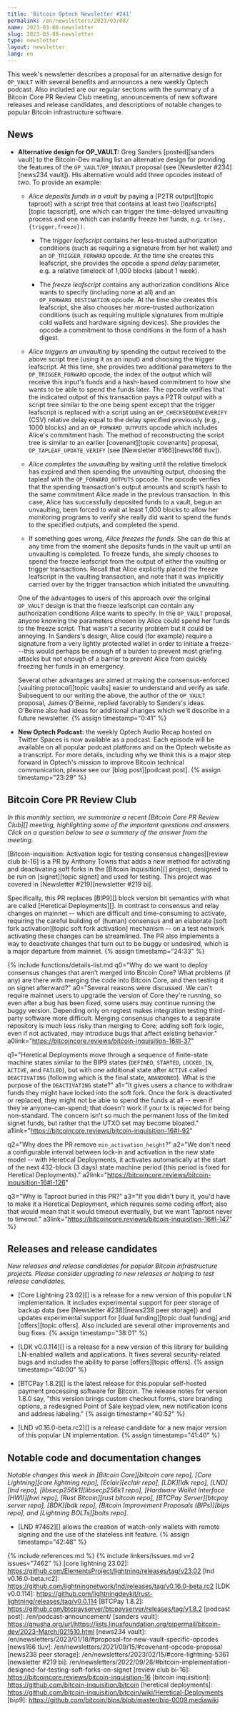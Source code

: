 ```yaml
---
title: 'Bitcoin Optech Newsletter #241'
permalink: /en/newsletters/2023/03/08/
name: 2023-03-08-newsletter
slug: 2023-03-08-newsletter
type: newsletter
layout: newsletter
lang: en
---
```

This week's newsletter describes a proposal for an alternative design
for `OP_VAULT` with several benefits and announces a new weekly Optech
podcast.  Also included are our regular sections with the summary of a
Bitcoin Core PR Review Club meeting, announcements of new software
releases and release candidates, and descriptions of notable changes to
popular Bitcoin infrastructure software.

## News

- **Alternative design for OP_VAULT:** Greg Sanders [posted][sanders
  vault] to the Bitcoin-Dev mailing list an alternative design for
  providing the features of the `OP_VAULT`/`OP_UNVAULT` proposal (see
  [Newsletter #234][news234 vault]).  His alternative would add three
  opcodes instead of two.  To provide an example:

  - *Alice deposits funds in a vault* by paying a [P2TR output][topic
    taproot] with a script tree that contains at least two [leafscripts][topic
    tapscript], one which can trigger the time-delayed unvaulting
    process and one which can instantly freeze her funds, e.g.
    `tr(key,{trigger,freeze})`.

    - The *trigger leafscript* contains her less-trusted authorization
      conditions (such as requiring a signature from her hot wallet)
      and an `OP_TRIGGER_FORWARD` opcode.  At the time she creates
      this leafscript, she provides the opcode a *spend delay*
      parameter, e.g. a relative timelock of 1,000 blocks (about 1
      week).

    - The *freeze leafscript* contains any authorization conditions
      Alice wants to specify (including none at all) and
      an `OP_FORWARD_DESTINATION` opcode.  At the time she creates
      this leafscript, she also chooses her more-trusted authorization
      conditions (such as requiring multiple signatures from multiple
      cold wallets and hardware signing devices).  She provides the
      opcode a commitment to those conditions in the form of a hash
      digest.

  - *Alice triggers an unvaulting* by spending the output received to
    the above script tree (using it as an input) and choosing the
    trigger leafscript.  At this time, she provides two additional
    parameters to the `OP_TRIGGER_FORWARD` opcode, the index of the
    output which will receive this input's funds and a hash-based
    commitment to how she wants to be able to spend the funds later.
    The opcode verifies that the indicated output of this transaction
    pays a P2TR output with a script tree similar to the one being spent except that the
    trigger leafscript is replaced with a script using an
    `OP_CHECKSEQUENCEVERIFY` (CSV) relative delay equal to the delay
    specified previously (e.g., 1000 blocks) and an
    `OP_FORWARD_OUTPUTS` opcode which includes Alice's commitment
    hash.  The method of reconstructing the script tree is similar to
    an earlier [covenant][topic covenants] proposal,
    `OP_TAPLEAF_UPDATE_VERIFY` (see [Newsletter #166][news166 tluv]).

  - *Alice completes the unvaulting* by waiting until the relative
    timelock has expired and then spending the unvaulting output,
    choosing the tapleaf with the `OP_FORWARD_OUTPUTS` opcode.  The
    opcode verifies that the spending transaction's output amounts and
    script’s hash to the same commitment Alice made in the previous
    transaction.  In this case, Alice has successfully deposited funds
    to a vault, begun an unvaulting, been forced to wait at least
    1,000 blocks to allow her monitoring programs to verify she really
    did want to spend the funds to the specified outputs, and
    completed the spend.

  - If something goes wrong, *Alice freezes the funds*.  She can do
    this at any time from the moment she deposits funds in the vault
    up until an unvaulting is completed.  To freeze funds, she simply
    chooses to spend the freeze leafscript from the output of
    either the vaulting or trigger transactions.  Recall
    that Alice explicitly placed the freeze leafscript in the vaulting
    transaction, and note that it was implicitly carried over by the
    trigger transaction which initiated the unvaulting.

  One of the advantages to users of this approach over the original
  `OP_VAULT` design is that the freeze leafscript can contain any
  authorization conditions Alice wants to specify.  In the `OP_VAULT`
  proposal, anyone knowing the parameters chosen by Alice could spend
  her funds to the freeze script.  That wasn't a security problem but it
  could be annoying.  In Sanders's design, Alice could (for example)
  require a signature from a very lightly protected wallet in order to
  initiate a freeze---this would perhaps be enough of a burden to
  prevent most griefing attacks but not enough of a barrier to prevent
  Alice from quickly freezing her funds in an emergency.

  Several other advantages are aimed at making the consensus-enforced
  [vaulting protocol][topic vaults] easier to understand and verify as
  safe.  Subsequent to our writing the above, the author of the
  `OP_VAULT` proposal, James O'Beirne, replied favorably to Sanders's
  ideas.  O'Beirne also had ideas for additional changes which we'll
  describe in a future newsletter. {% assign timestamp="0:41" %}

- **New Optech Podcast:** the weekly Optech Audio Recap hosted on
  Twitter Spaces is now available as a podcast.  Each episode will be
  available on all popular podcast platforms and on the Optech website
  as a transcript.  For more details, including why we think this is a
  major step forward in Optech's mission to improve Bitcoin technical
  communication, please see our [blog post][podcast post]. {% assign timestamp="23:29" %}

## Bitcoin Core PR Review Club

*In this monthly section, we summarize a recent [Bitcoin Core PR Review Club][]
meeting, highlighting some of the important questions and answers.  Click on a
question below to see a summary of the answer from the meeting.*

[Bitcoin-inquisition: Activation logic for testing consensus changes][review club bi-16]
is a PR by Anthony Towns that adds a new method for activating and deactivating
soft forks in the [Bitcoin Inquisition][] project, designed to be run on [signet][topic signet]
and used for testing.
This project was covered in [Newsletter #219][newsletter #219 bi].

Specifically, this PR replaces [BIP9][] block version bit semantics with what
are called [Heretical Deployments][].
In contrast to consensus and relay changes on mainnet -- which are difficult
and time-consuming to activate, requiring the careful building of (human)
consensus and an elaborate [soft fork activation][topic soft fork activation]
mechanism -- on a test network activating these changes can be streamlined.
The PR also implements a way to deactivate changes that turn out to be buggy
or undesired, which is a major departure from mainnet. {% assign timestamp="24:33" %}

{% include functions/details-list.md
  q0="Why do we want to deploy consensus changes that aren’t merged
      into Bitcoin Core? What problems (if any) are there with merging the
      code into Bitcoin Core, and then testing it on signet afterward?"
  a0="Several reasons were discussed. We can't require mainnet users to upgrade
      the version of Core they're
      running, so even after a bug has been fixed, some users may continue
      running the buggy version. Depending only on regtest makes
      integration testing third-party software more difficult.
      Merging consensus changes to a separate repository is much less risky than merging to Core;
      adding soft fork logic, even if not activated, may introduce bugs that affect existing behavior."
  a0link="https://bitcoincore.reviews/bitcoin-inquisition-16#l-37"

  q1="Heretical Deployments move through a sequence of finite-state
      machine states similar to the BIP9 states
      (`DEFINED`, `STARTED`, `LOCKED_IN`, `ACTIVE`, and `FAILED`),
      but with one additional state after `ACTIVE` called `DEACTIVATING`
      (following which is the final state, `ABANDONED`).
      What is the purpose of the `DEACTIVATING` state?"
  a1="It gives users a chance to withdraw funds they might have locked
      into the soft fork. Once the fork is deactivated or replaced, they
      might not be able to spend the funds at all -- even if they're
      anyone-can-spend; that doesn't work if your tx is rejected for
      being non-standard.
      The concern isn't so much the permanent
      loss of the limited signet funds, but rather that the UTXO set
      may become bloated."
  a1link="https://bitcoincore.reviews/bitcoin-inquisition-16#l-92"

  q2="Why does the PR remove `min_activation_height`?"
  a2="We don't need a configurable interval between lock-in and activation
      in the new state model -- with Heretical Deployments, it activates
      automatically at the start of the next 432-block (3 days) state
      machine period (this period is fixed for Heretical Deployments)."
  a2link="https://bitcoincore.reviews/bitcoin-inquisition-16#l-126"

  q3="Why is Taproot buried in this PR?"
  a3="If you didn't bury it, you'd have to make it a Heretical Deployment,
      which requires some coding effort; also that would mean that it
      would timeout eventually, but we want Taproot never to timeout."
  a3link="https://bitcoincore.reviews/bitcoin-inquisition-16#l-147"
%}

## Releases and release candidates

*New releases and release candidates for popular Bitcoin infrastructure
projects.  Please consider upgrading to new releases or helping to test
release candidates.*

- [Core Lightning 23.02][] is a release for a new
  version of this popular LN implementation.  It includes experimental
  support for peer storage of backup data (see [Newsletter
  #238][news238 peer storage]) and updates experimental support for [dual
  funding][topic dual funding] and [offers][topic offers].  Also
  included are several other improvements and bug fixes. {% assign timestamp="38:01" %}

- [LDK v0.0.114][] is a release for a new version of this library for
  building LN-enabled wallets and applications.  It fixes several
  security-related bugs and includes the ability to parse [offers][topic
  offers]. {% assign timestamp="40:00" %}

- [BTCPay 1.8.2][] is the latest release for this popular self-hosted
  payment processing software for Bitcoin.  The release notes for
  version 1.8.0 say, "this version brings custom checkout forms, store
  branding options, a redesigned Point of Sale keypad view, new
  notification icons and address labeling." {% assign timestamp="40:52" %}

- [LND v0.16.0-beta.rc2][] is a release candidate for a new major
  version of this popular LN implementation. {% assign timestamp="41:40" %}

## Notable code and documentation changes

*Notable changes this week in [Bitcoin Core][bitcoin core repo], [Core
Lightning][core lightning repo], [Eclair][eclair repo], [LDK][ldk repo],
[LND][lnd repo], [libsecp256k1][libsecp256k1 repo], [Hardware Wallet
Interface (HWI)][hwi repo], [Rust Bitcoin][rust bitcoin repo], [BTCPay
Server][btcpay server repo], [BDK][bdk repo], [Bitcoin Improvement
Proposals (BIPs)][bips repo], and [Lightning BOLTs][bolts repo].*

- [LND #7462][] allows the creation of watch-only wallets with remote
  signing and the use of the stateless init feature. {% assign timestamp="42:48" %}

{% include references.md %}
{% include linkers/issues.md v=2 issues="7462" %}
[core lightning 23.02]: https://github.com/ElementsProject/lightning/releases/tag/v23.02
[lnd v0.16.0-beta.rc2]: https://github.com/lightningnetwork/lnd/releases/tag/v0.16.0-beta.rc2
[LDK v0.0.114]: https://github.com/lightningdevkit/rust-lightning/releases/tag/v0.0.114
[BTCPay 1.8.2]: https://github.com/btcpayserver/btcpayserver/releases/tag/v1.8.2
[podcast post]: /en/podcast-announcement/
[sanders vault]: https://gnusha.org/url/https://lists.linuxfoundation.org/pipermail/bitcoin-dev/2023-March/021510.html
[news234 vault]: /en/newsletters/2023/01/18/#proposal-for-new-vault-specific-opcodes
[news166 tluv]: /en/newsletters/2021/09/15/#covenant-opcode-proposal
[news238 peer storage]: /en/newsletters/2023/02/15/#core-lightning-5361
[newsletter #219 bi]: /en/newsletters/2022/09/28/#bitcoin-implementation-designed-for-testing-soft-forks-on-signet
[review club bi-16]: https://bitcoincore.reviews/bitcoin-inquisition-16
[bitcoin inquisition]: https://github.com/bitcoin-inquisition/bitcoin
[heretical deployments]: https://github.com/bitcoin-inquisition/bitcoin/wiki/Heretical-Deployments
[bip9]: https://github.com/bitcoin/bips/blob/master/bip-0009.mediawiki
